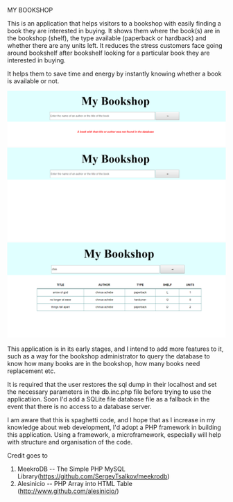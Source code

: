 MY BOOKSHOP

This is an application that helps visitors to a bookshop with easily finding a book they are interested in buying. It shows them where the book(s) are in the bookshop (shelf), the type available (paperback or hardback) and whether there are any units left. It reduces the stress customers face going around bookshelf after bookshelf looking for a particular book they are interested in buying.

It helps them to save time and energy by instantly knowing whether a book is available or not.

![application screenshot](https://raw.githubusercontent.com/udus97/Bookshop/master/image1.png)
![application screenshot](https://raw.githubusercontent.com/udus97/Bookshop/master/image2.png)
![application screenshot](https://raw.githubusercontent.com/udus97/Bookshop/master/image3.png)

This application is in its early stages, and I intend to add more features to it, such as a way for the bookshop administrator to query the database to know how many books are in the bookshop, how many books need replacement etc.


It is required that the user restores the sql dump in their localhost and set the necessary parameters in the db.inc.php file before trying to use the applicatiion. Soon I'd add a SQLite file database file as a fallback in the event that there is no access to a database server.

I am  aware that this is spaghetti code, and I hope that as I increase in my knowledge about web development, I'd adopt a PHP framework in building this application. Using a framework, a microframework, especially will help with structure and organisation of the code.

Credit goes to
1. MeekroDB -- The Simple PHP MySQL Library(https://github.com/SergeyTsalkov/meekrodb)
2. Alesinicio -- PHP Array into HTML Table (http://www.github.com/alesinicio/)
